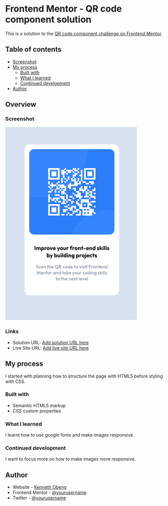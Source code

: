 # Frontend Mentor - QR code component solution

This is a solution to the [QR code component challenge on Frontend Mentor](https://www.frontendmentor.io/challenges/qr-code-component-iux_sIO_H). 

## Table of contents

  - [Screenshot](#screenshot)
- [My process](#my-process)
  - [Built with](#built-with)
  - [What I learned](#what-i-learned)
  - [Continued development](#continued-development)
- [Author](#author)

## Overview

### Screenshot

![](./images/Screenshot%202023-02-14%20at%2011-44-37%20Frontend%20Mentor%20QR%20code%20component.png)



### Links

- Solution URL: [Add solution URL here](https://your-solution-url.com)
- Live Site URL: [Add live site URL here](https://your-live-site-url.com)

## My process
I started with planning how to structure the page with HTML5 before styling with CSS.

### Built with

- Semantic HTML5 markup
- CSS custom properties

### What I learned

I learnt how to use google fonts and make images responsive.


### Continued development

I want to focus more on how to make images more responsive.

## Author

- Website - [Kenneth Obeng](https://www.your-site.com)
- Frontend Mentor - [@yourusername](https://www.frontendmentor.io/profile/yourusername)
- Twitter - [@yourusername](https://www.twitter.com/yourusername)



